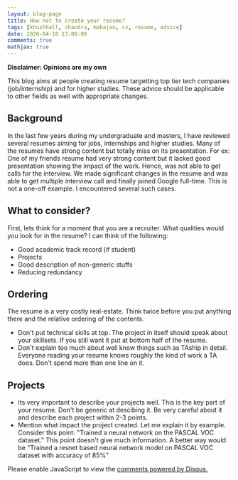 ```yaml
---
layout: blog-page
title: How not to create your resume?
tags: [khushhall, chandra, mahajan, cv, resume, advice]
date: 2020-04-18 13:00:00
comments: true
mathjax: true
---
```


**Disclaimer: Opinions are my own**

This blog aims at people creating resume targetting top tier tech companies (job/internship) and for higher studies. These advice should be applicable to other fields as well with appropriate changes.

## Background

In the last few years during my undergraduate and masters, I have reviewed several resumes aiming for jobs, internships and higher studies. Many of the resumes have strong content but totally miss on its presentation. For ex: One of my friends resume had very strong content but it lacked good presentation showing the impact of the work. Hence, was not able to get calls for the interview. We made significant changes in the resume and was able to get multiple interview call and finally joined Google full-time. This is not a one-off example. I encountered several such cases.

## What to consider?

First, lets think for a moment that you are a recruiter. What qualities would you look for in the resume? I can think of the following:

- Good academic track record (if student)
- Projects
- Good description of non-generic stuffs
- Reducing redundancy

## Ordering

The resume is a very costly real-estate. Think twice before you put anything there and the relative ordering of the contents.

- Don't put technical skills at top. The project in itself should speak about your skillsets. If you still want it put at bottom half of the resume.
- Don't explain too much about well know things such as TAship in detail. Everyone reading your resume knows roughly the kind of work a TA does. Don't spend more than one line on it.

## Projects

- Its very important to describe your projects well. This is the key part of your resume. Don't be generic at descibing it. Be very careful about it and describe each project within 2-3 points.
- Mention what impact the project created. Let me explain it by example. Consider this point: "Trained a neural network on the PASCAL VOC dataset." This point doesn't give much information. A better way would be "Trained a resnet based neural network model on PASCAL VOC dataset with accuracy of 85%"

<div id="disqus_thread"></div>
<script>

/**
*  RECOMMENDED CONFIGURATION VARIABLES: EDIT AND UNCOMMENT THE SECTION BELOW TO INSERT DYNAMIC VALUES FROM YOUR PLATFORM OR CMS.
*  LEARN WHY DEFINING THESE VARIABLES IS IMPORTANT: https://disqus.com/admin/universalcode/#configuration-variables*/
/*
var disqus_config = function () {
this.page.url = PAGE_URL;  // Replace PAGE_URL with your page's canonical URL variable
this.page.identifier = PAGE_IDENTIFIER; // Replace PAGE_IDENTIFIER with your page's unique identifier variable
};
*/
(function() { // DON'T EDIT BELOW THIS LINE
var d = document, s = d.createElement('script');
s.src = 'https://khushhallchandra-github-io.disqus.com/embed.js';
s.setAttribute('data-timestamp', +new Date());
(d.head || d.body).appendChild(s);
})();
</script>
<noscript>Please enable JavaScript to view the <a href="https://disqus.com/?ref_noscript">comments powered by Disqus.</a></noscript>

